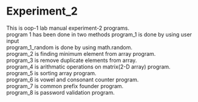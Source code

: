 # Experiment_2
This is oop-1 lab manual experiment-2 programs. <br>
program 1 has been done in two methods program_1 is done by using user input <br>
program_1_random is done by using math.random.<br>
program_2 is finding minimum element from array program.<br>
program_3 is remove duplicate elements from array.<br>
program_4 is arithmatic operations on matrix(2-D array) program.<br>
program_5 is sorting array program.<br>
program_6 is vowel and consonant counter program.<br>
program_7 is common prefix founder program.<br>
program_8 is password validation program.